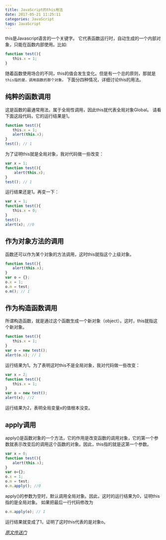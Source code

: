 ```yaml
---
title: JavaScript的this用法
date: 2017-05-21 11:25:11
categories: JavaScript
tags: JavaScript
---
```

this是Javascript语言的一个关键字。
它代表函数运行时，自动生成的一个内部对象，只能在函数内部使用。比如:
```js
function test(){
　　this.x = 1;
}
```
随着函数使用场合的不同，this的值会发生变化。但是有一个总的原则，那就是`this指的是，调用函数的那个对象。`
下面分四种情况，详细讨论this的用法。
<!--more-->
##  纯粹的函数调用
这是函数的最通常用法，属于全局性调用，因此this就代表全局对象Global。
请看下面这段代码，它的运行结果是1。
```js
function test(){
　　this.x = 1;
　　alert(this.x);
}
test(); // 1
```
为了证明this就是全局对象，我对代码做一些改变：
```js
var x = 1;
function test(){
    alert(this.x);
}
test(); // 1
```
运行结果还是1。再变一下：
```js
var x = 1;
function test(){
　　this.x = 0;
}
test();
alert(x); //0
```
## 作为对象方法的调用
函数还可以作为某个对象的方法调用，这时this就指这个上级对象。
```js
function test(){
　　alert(this.x);
}
var o = {};
o.x = 1;
o.m = test;
o.m(); // 1
```
## 作为构造函数调用
所谓构造函数，就是通过这个函数生成一个新对象（object）。这时，this就指这个新对象。
```js
function test(){
　　this.x = 1;
}
var o = new test();
alert(o.x); // 1
```
运行结果为1。为了表明这时this不是全局对象，我对代码做一些改变：
```js
var x = 2;
function test(){
　　this.x = 1;
}
var o = new test();
alert(x); //2
```
运行结果为2，表明全局变量x的值根本没变。
## apply调用
apply()是函数对象的一个方法，它的作用是改变函数的调用对象，它的第一个参数就表示改变后的调用这个函数的对象。因此，this指的就是这第一个参数。
```js
var x = 0;
function test(){
　　alert(this.x);
}
var o={};
o.x = 1;
o.m = test;
o.m.apply(); //0
```
apply()的参数为空时，默认调用全局对象。因此，这时的运行结果为0，证明this指的是全局对象。
如果把最后一行代码修改为
```js
o.m.apply(o); // 1
```
运行结果就变成了1，证明了这时this代表的是对象o。

[_原文传送门_](http://www.ruanyifeng.com/blog/2010/04/using_this_keyword_in_javascript.html)